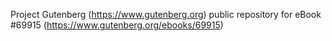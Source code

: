 Project Gutenberg (https://www.gutenberg.org) public repository for
eBook #69915 (https://www.gutenberg.org/ebooks/69915)

